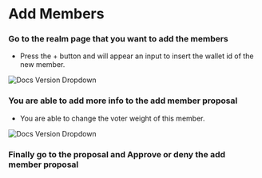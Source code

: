 # Add Members

### Go to the realm page that you want to add the members

- Press the + button and will appear an input to insert the wallet id of the new member.

![Docs Version Dropdown](/img/members/viewmembers.png)

### You are able to add more info to the add member proposal

- You are able to change the voter weight of this member.

![Docs Version Dropdown](/img/members/addmemberinfo.png)

### Finally go to the proposal and Approve or deny the add member proposal

